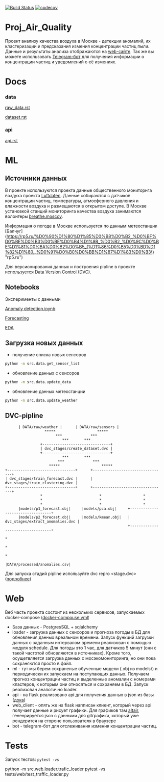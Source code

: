 [![Build Status](https://travis-ci.org/aerubanov/Proj_Air_Quality.svg?branch=master)](https://travis-ci.org/aerubanov/Proj_Air_Quality)
[![codecov](https://codecov.io/gh/aerubanov/Proj_Air_Quality/branch/master/graph/badge.svg)](https://codecov.io/gh/aerubanov/Proj_Air_Quality)
# Proj_Air_Quality
Проект анализу качества воздуха в Москве - детекции аномалий, их кластеризации и предсказания измения концентрации частиц пыли. Данные и результаты анализа отображаются на [web-сайте](http://air-quality-moscow.net/). Так же вы можете использовать [Telegram-бот](https://t.me/lskjhgoiuh9887_bot?start=666) для получения информации о концентрации частиц и уведомлений о её измениях.
# Docs
### data
[raw_data.rst](docs/data/raw_data.rst)

[dataset.rst](docs/data/dataset.rst)

### api
[api.rst](docs/api/api.rst)
# ML
## Источники данных
В проекте используются проекта данные общественного мониторнга воздуха проекта
[Luftdaten](https://luftdaten.info/ "luftdaten.info"). Данные собираются с датчиков концентрации частиц, температуры, атмосферного
давления и влажности воздуха и размещаются в открытом доступе. В Москве установкой станций мониторинга качества воздуха занимаются
волонтеры [breathe.moscov](https://breathe.moscow/ "breathe.moscow").

Информация о погоде в Москве используется по данным метеостанции [Балчуг](https://rp5.ru/%D0%90%D1%80%D1%85%D0%B8%D0%B2_%D0%BF%D0%BE%D0%B3%D0%BE%D0%B4%D1%8B_%D0%B2_%D0%9C%D0%BE%D1%81%D0%BA%D0%B2%D0%B5_(%D1%86%D0%B5%D0%BD%D1%82%D1%80,_%D0%91%D0%B0%D0%BB%D1%87%D1%83%D0%B3\) "rp5.ru")  

Для версионирования данных и построения pipline в проекте используется [Data Version Control (DVC)](https://dvc.org/ "Open-source Version Control System for Machine Learning Projects").  


## Notebooks
Эксперименты с данными
 
 [Anomaly detection.ipynb](notebooks/Anomaly%20detection.ipynb)
 
 [Forecasting](notebooks/forecast_ansamble.ipynb)

[EDA](notebooks/EDA.ipynb)

## Загрузка новых данных
- получение списка новых сенсоров
```bash
python -m src.data.get_sensor_list
```
- обновление данных с сенсоров
```bash
python -m src.data.update_data
```
- обновление данных метеостанции
```bash
python -m src.data.update_weather
```
## DVC-pipline
<!-- language: lang-none -->
          | DATA/raw/weather |      | DATA/raw/sensors | 
                      *****                   *****                                                
                           ***             ***                           
                              ***       ***                              
                    +-------------------------------+                    
                    | dvc_stages/create_dataset.dvc |                    
                    +-------------------------------+                                                      
                              ***       ***                                                                  
                            ***             *** 
                        *****                   *****                                                                                             
    +-------------------------------+      +---------------------------------+          
    | dvc_stages/train_forecast.dvc |      | dvc_stages/train_clustering.dvc |          
    +-------------------------------+      +---------------------------------+  
                    *                          *                   *
                    *                          *                   * 
                    *                          *                   *
          |models/p1_forecast.obj|     |models/pca.obj|     +----------------------------------+ 
          |models/p2_forecast.obj|     |models/kmean.obj|   | dvc_stages/extract_anomalies.dvc | 
                                                            +----------------------------------+
                                                                            *
                                                                            *
                                                                            *
                                                                |DATA/processed/anomalies.csv| 
<!-- language: lang-none -->
Для запуска стадий pipline используйте dvc repro <stage.dvc> ([подробнее](https://dvc.org/doc/tutorials/pipelines))

# Web
Веб часть проекта состоит из нескольких сервисов, запускаемых docker-compose
 ([docker-compouse.yml](src/web/docker-compose.yml))
 - База данных - PostgresSQL + sqlalchemy
 - loader - загрузка данных с сенсоров и прогноза погоды в БД для обновления данных вреальном времени. Запуск 
  функций загрузки данных с заданным интервалом времени реализован с помощью модуля schedule.
   Для погоды это 1 час, для датчиков 5 минут (они с такой частотой обновляются в источниках).
   Кроме того, осущетвляется загрузка данных с мосэкомониторинга, но они пока сохраняются просто в файл.
 - ml - тут мы берем сохраненые обученные модели (.obj из models/) и периодически их запускаем на поступающих данных.
  Получаем прогноз концентрации частиц и выделенные аномалии с номерами кластеров, к которым они относяться
   и сохраняем в БД. Запуск реализован аналогично loader.
 - api - на flask реализовано api для получения данных в json из базы ([дока](docs/api/api.rst))
 - web_client - опять же на flask напписан клиент, который через api получает данные и рисует графики.
  Для графиков там [altair](https://altair-viz.github.io/), гененрируется json с данными для gitграфика, который
  уже рендерится на стороне пользователя в браузере
 - bot - telegram-бот для отслеживания измения концентрации частиц.

# Tests
Запуск тестов: `pytest -vs`


python -m src.web.loader.trafic_loader
pytest -vs tests/web/test_traffic_loader.py